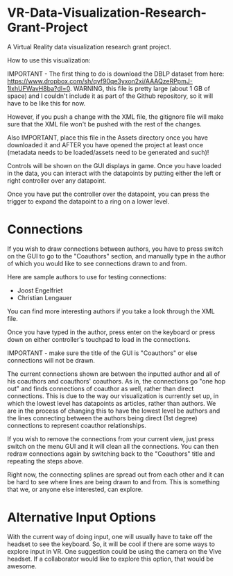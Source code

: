 # VR-Data-Visualization-Research-Grant-Project
A Virtual Reality data visualization research grant project.

How to use this visualization: 

IMPORTANT - The first thing to do is download the DBLP dataset from here: https://www.dropbox.com/sh/qyf90qe3yxon2xi/AAAQzeRPpmJ-1lxhUFWavH8ba?dl=0.
WARNING, this file is pretty large (about 1 GB of space) and I couldn't
include it as part of the Github repository, so it will have to be like this for now.

However, if you push a change with the XML file, the gitignore file will make sure that
the XML file won't be pushed with the rest of the changes. 

Also IMPORTANT, place this file in the Assets directory once you have downloaded it and AFTER
you have opened the project at least once (metadata needs to be loaded/assets need to be generated and such)!

Controls will be shown on the GUI displays in game.
Once you have loaded in the data, you can interact with the datapoints
by putting either the left or right controller over any datapoint. 

Once you have put the controller over the datapoint, you can press the
trigger to expand the datapoint to a ring on a lower level.

# Connections
If you wish to draw connections between authors, you have to press switch on the GUI to go to the "Coauthors" 
section, and manually type in the author of which you would like to see connections drawn to and from.

Here are sample authors to use for testing connections:
- Joost Engelfriet
- Christian Lengauer

You can find more interesting authors if you take a look through the XML file.

Once you have typed in the author, press enter on the keyboard or press down on either controller's touchpad to load in the connections.

IMPORTANT - make sure the title of the GUI is "Coauthors" or else connections will not be drawn.

The current connections shown are between the inputted author and all of his coauthors and coauthors' coauthors. As in,
the connections go "one hop out" and finds connections of coauthor as well, rather than direct connections. This is due to the way our 
visualization is currently set up, in which the lowest level has datapoints as articles, rather
than authors. We are in the process of changing this to have the lowest level be authors and the lines connecting between 
the authors being direct (1st degree) connections to represent coauthor relationships.

If you wish to remove the connections from your current view, just press switch on the menu GUI and it will clean all the connections. You can then redraw connections again by switching back to the "Coauthors" title and repeating the steps above.

Right now, the connecting splines are spread out from each other and it can be hard to see where lines are being drawn to and from. This is something that we, or anyone else interested, can explore.

# Alternative Input Options
With the current way of doing input, one will usually have to take off the headset to see the keyboard. So, it will be cool if there are some ways to explore input in VR. One suggestion could be using the camera on the Vive headset. If a collaborator would like to explore this option, that would be awesome.

